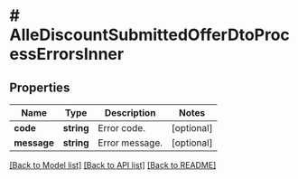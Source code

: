 # # AlleDiscountSubmittedOfferDtoProcessErrorsInner

## Properties

Name | Type | Description | Notes
------------ | ------------- | ------------- | -------------
**code** | **string** | Error code. | [optional]
**message** | **string** | Error message. | [optional]

[[Back to Model list]](../../README.md#models) [[Back to API list]](../../README.md#endpoints) [[Back to README]](../../README.md)
